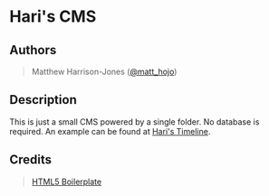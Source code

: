 # Hari's CMS #

## Authors
> Matthew Harrison-Jones ([@matt_hojo](http://twitter.com/matt_hojo))

## Description
This is just a small CMS powered by a single folder. No database is required. An example can be found at [Hari's Timeline](http://hari.matthojo.co.uk/).

## Credits
>[HTML5 Boilerplate](http://html5boilerplate.com/)